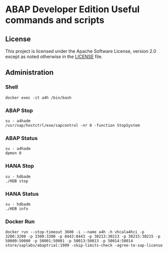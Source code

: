 # ABAP Developer Edition Useful commands and scripts


## License
This project is licensed under the Apache Software License, version 2.0 except as noted otherwise in the [LICENSE](LICENSES/Apache-2.0.txt) file.

## Administration

### Shell
```shell
docker exec -it a4h /bin/bash
```

### ABAP Stop
```shell
su - a4hadm
/usr/sap/hostctrl/exe/sapcontrol -nr 0 -function StopSystem
```

### ABAP Status
```shell
su - a4hadm
dpmon 0
```

### HANA Stop
```shell
su - hdbadm
./HDB stop
```

### HANA Status
```shell
su - hdbadm
./HDB info
```

### Docker Run
```shell
docker run --stop-timeout 3600 -i --name a4h -h vhcala4hci -p 3200:3200 -p 3300:3300 -p 8443:8443 -p 30213:30213 -p 30215:30215 -p 50000:50000 -p 50001:50001 -p 50013:50013 -p 50014:50014 store/saplabs/abaptrial:1909 -skip-limits-check -agree-to-sap-license
```

